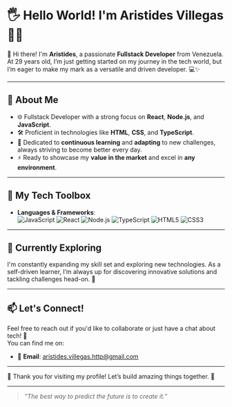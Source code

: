 # 🖐️ Hello World! I'm **Aristides Villegas** 👨‍💻

👋 Hi there! I'm **Aristides**, a passionate **Fullstack Developer** from Venezuela. At 29 years old, I’m just getting started on my journey in the tech world, but I’m eager to make my mark as a versatile and driven developer. 💻✨

---

## 🚀 About Me
- 🌐 Fullstack Developer with a strong focus on **React**, **Node.js**, and **JavaScript**.
- 🛠️ Proficient in technologies like **HTML**, **CSS**, and **TypeScript**.
- 🧠 Dedicated to **continuous learning** and **adapting** to new challenges, always striving to become better every day.
- ⚡ Ready to showcase my **value in the market** and excel in **any environment**.

---

## 🔧 My Tech Toolbox

- **Languages & Frameworks**:  
  ![JavaScript](https://img.shields.io/badge/-JavaScript-F7DF1E?style=flat&logo=javascript&logoColor=black) 
  ![React](https://img.shields.io/badge/-React-61DAFB?style=flat&logo=react&logoColor=black) 
  ![Node.js](https://img.shields.io/badge/-Node.js-339933?style=flat&logo=node.js&logoColor=white) 
  ![TypeScript](https://img.shields.io/badge/-TypeScript-007ACC?style=flat&logo=typescript&logoColor=white) 
  ![HTML5](https://img.shields.io/badge/-HTML5-E34F26?style=flat&logo=html5&logoColor=white) 
  ![CSS3](https://img.shields.io/badge/-CSS3-1572B6?style=flat&logo=css3&logoColor=white)

---

## 🌱 Currently Exploring
I'm constantly expanding my skill set and exploring new technologies. As a self-driven learner, I’m always up for discovering innovative solutions and tackling challenges head-on. 🚀

---

## 📫 Let's Connect!

Feel free to reach out if you'd like to collaborate or just have a chat about tech! 💬  
You can find me on:

- 📧 **Email**: aristides.villegas.http@gmail.com

---

🌟 Thank you for visiting my profile! Let’s build amazing things together. 🚀

---

> _“The best way to predict the future is to create it.”_
